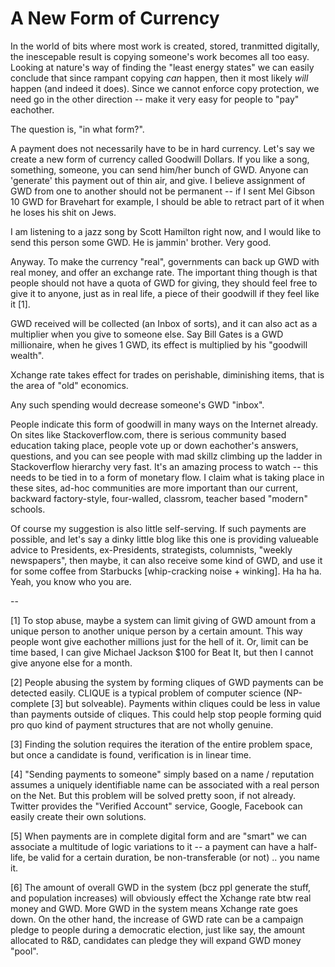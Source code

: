 # A New Form of Currency

In the world of bits where most work is created, stored, tranmitted digitally, the inescepable result is copying someone's work becomes all too easy. Looking at nature's way of finding the "least energy states" we can easily conclude that since rampant copying _can_ happen, then it most likely _will_ happen (and indeed it does). Since we cannot enforce copy protection, we need go in the other direction -- make it very easy for people to "pay" eachother.

The question is, "in what form?".

A payment does not necessarily have to be in hard currency. Let's say we create a new form of currency called Goodwill Dollars. If you like a song, something, someone, you can send him/her bunch of GWD. Anyone can 'generate' this payment out of thin air, and give. I believe assignment of GWD from one to another should not be permanent -- if I sent Mel Gibson 10 GWD for Bravehart for example, I should be able to retract part of it when he loses his shit on Jews.

I am listening to a jazz song by Scott Hamilton right now, and I would like to send this person some GWD. He is jammin' brother. Very good.

Anyway. To make the currency "real", governments can back up GWD with real money, and offer an exchange rate. The important thing though is that people should not have a quota of GWD for giving, they should feel free to give it to anyone, just as in real life, a piece of their goodwill if they feel like it [1].

GWD received will be collected (an Inbox of sorts), and it can also act as a multiplier when you give to someone else. Say Bill Gates is a GWD millionaire, when he gives 1 GWD, its effect is multiplied by his "goodwill wealth".

Xchange rate takes effect for trades on perishable, diminishing items, that is the area of "old" economics.

Any such spending would decrease someone's GWD "inbox".

People indicate this form of goodwill in many ways on the Internet already. On sites like Stackoverflow.com, there is serious community based education taking place, people vote up or down eachother's answers, questions, and you can see people with mad skillz climbing up the ladder in Stackoverflow hierarchy very fast. It's an amazing process to watch -- this needs to be tied in to a form of monetary flow. I claim what is taking place in these sites, ad-hoc communities are more important than our current, backward factory-style, four-walled, classrom, teacher based "modern" schools.

Of course my suggestion is also little self-serving. If such payments are possible, and let's say a dinky little blog like this one is providing valueable advice to Presidents, ex-Presidents, strategists, columnists, "weekly newspapers", then maybe, it can also receive some kind of GWD, and use it for some coffee from Starbucks [whip-cracking noise + winking]. Ha ha ha. Yeah, you know who you are.

--

[1] To stop abuse, maybe a system can limit giving of GWD amount from a unique person to another unique person by a certain amount. This way people wont give eachother millions just for the hell of it. Or, limit can be time based, I can give Michael Jackson $100 for Beat It, but then I cannot give anyone else for a month.

[2] People abusing the system by forming cliques of GWD payments can be detected easily. CLIQUE is a typical problem of computer science (NP-complete [3] but solveable). Payments within cliques could be less in value than payments outside of cliques. This could help stop people forming quid pro quo kind of payment structures that are not wholly genuine.

[3] Finding the solution requires the iteration of the entire problem space, but once a candidate is found, verification is in linear time.

[4] "Sending payments to someone" simply based on a name / reputation assumes a uniquely identifiable name can be associated with a real person on the Net. But this problem will be solved pretty soon, if not already. Twitter provides the "Verified Account" service, Google, Facebook can easily create their own solutions.

[5] When payments are in complete digital form and are "smart" we can associate a multitude of logic variations to it -- a payment can have a half-life, be valid for a certain duration, be non-transferable (or not) .. you name it.

[6] The amount of overall GWD in the system (bcz ppl generate the stuff, and population increases) will obviously effect the Xchange rate btw real money and GWD. More GWD in the system means Xchange rate goes down. On the other hand, the increase of GWD rate can be a campaign pledge to people during a democratic election, just like say, the amount allocated to R&D, candidates can pledge they will expand GWD money "pool".
